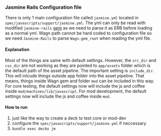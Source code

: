 ### Jasmine Rails Configuration file
  There is only 1 main configuration file called `jasmine.yml` located in `spec/javascripts/support/jasmine.yml`. The yml can only be read with modified `jasmine-rails` [gem](https://github.com/chuenlok/jasmine-rails) as we need to parse it as ERB before loading as a normal yml. Wagn path cannot be hard coded to configuration file so we need `Jasmine-Rails` to parse `Wagn.gem_root` when reading the yml file.

#### Explanation
  Most of the things are same with default settings. However, the `src_dir` and `css_dir` are not working as they are pointed to `app/assets` folder which is the default path of the asset pipeline. The important setting is `include_dir`. This will inlcude things outside app folder into the asset pipeline. That means, things inside Wagn gem and folder `mod` can be included in this way.
  For core testing, the default settings now will include the js and coffee inside `mod/machines/lib/javascript`. For mod development, the default settings now will include the js and coffee inside `mod`.


#### How to run
1. just like the way to create a deck to test core or mod-dev
2. configure the `spec/javascripts/support/jasmine.yml` if neccessary
3. `bundle exec decko jm`




